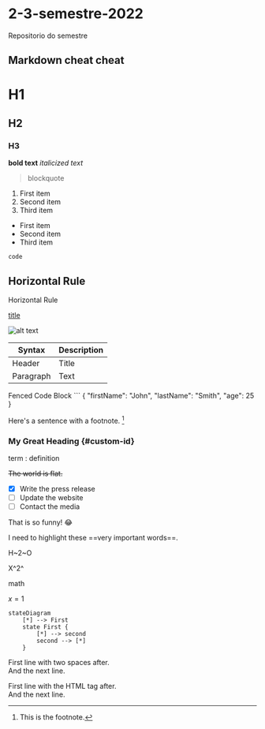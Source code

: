 # 2-3-semestre-2022

Repositorio do semestre

## Markdown cheat cheat 

# H1
## H2
### H3

**bold text**
*italicized text*   
> blockquote

1. First item
2. Second item
3. Third item

- First item
- Second item
- Third item

`code`

Horizontal Rule
---
Horizontal Rule

[title](https://www.example.com)

![alt text](image.jpg)

| Syntax | Description |
| ----------- | ----------- |
| Header | Title |
| Paragraph | Text |

Fenced Code Block
	```
{
  "firstName": "John",
  "lastName": "Smith",
  "age": 25
}

Here's a sentence with a footnote. [^1]

[^1]: This is the footnote.

### My Great Heading {#custom-id}

term
: definition

~~The world is flat.~~

- [x] Write the press release
- [ ] Update the website
- [ ] Contact the media

That is so funny! :joy:

I need to highlight these ==very important words==.

H~2~O

X^2^

math
<p>

$x=1$

<p>

```mermaid
stateDiagram
    [*] --> First
    state First {
        [*] --> second
        second --> [*]
    }
```

First line with two spaces after.  
And the next line.

First line with the HTML tag after.<br>
And the next line.

